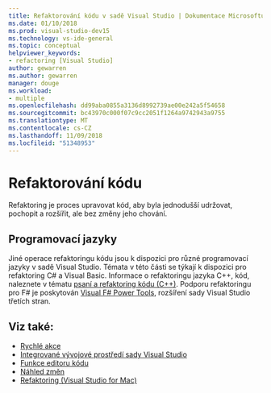 ```yaml
---
title: Refaktorování kódu v sadě Visual Studio | Dokumentace Microsoftu
ms.date: 01/10/2018
ms.prod: visual-studio-dev15
ms.technology: vs-ide-general
ms.topic: conceptual
helpviewer_keywords:
- refactoring [Visual Studio]
author: gewarren
ms.author: gewarren
manager: douge
ms.workload:
- multiple
ms.openlocfilehash: dd99aba0855a3136d8992739ae00e242a5f54658
ms.sourcegitcommit: bc43970c000f07c9cc2051f1264a9742943a9755
ms.translationtype: MT
ms.contentlocale: cs-CZ
ms.lasthandoff: 11/09/2018
ms.locfileid: "51348953"
---
```

# <a name="refactor-code"></a>Refaktorování kódu

Refaktoring je proces upravovat kód, aby byla jednodušší udržovat, pochopit a rozšířit, ale bez změny jeho chování.

## <a name="programming-languages"></a>Programovací jazyky

Jiné operace refaktoringu kódu jsou k dispozici pro různé programovací jazyky v sadě Visual Studio. Témata v této části se týkají k dispozici pro refaktoring C# a Visual Basic. Informace o refaktoringu jazyka C++, kód, naleznete v tématu [psaní a refaktoring kódu (C++)](/cpp/ide/writing-and-refactoring-code-cpp). Podporu refaktoringu pro F# je poskytován [Visual F# Power Tools](https://marketplace.visualstudio.com/items?itemName=FSharpSoftwareFoundation.VisualFPowerTools), rozšíření sady Visual Studio třetích stran.

## <a name="see-also"></a>Viz také:

- [Rychlé akce](../ide/quick-actions.md)
- [Integrované vývojové prostředí sady Visual Studio](../ide/visual-studio-ide.md)
- [Funkce editoru kódu](../ide/writing-code-in-the-code-and-text-editor.md)
- [Náhled změn](../ide/preview-changes.md)
- [Refaktoring (Visual Studio for Mac)](/visualstudio/mac/refactoring)
